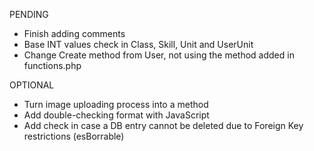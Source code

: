 PENDING
- Finish adding comments
- Base INT values check in Class, Skill, Unit and UserUnit 
- Change Create method from User, not using the method added in functions.php

OPTIONAL
- Turn image uploading process into a method
- Add double-checking format with JavaScript
- Add check in case a DB entry cannot be deleted due to Foreign Key restrictions (esBorrable)